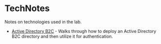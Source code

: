# TechNotes
Notes on technologies used in the lab.

* [Active Directory B2C](Active-Directory-B2C/README.md) - Walks through how to deploy an Active Directory B2C directory and then utilize it for authentication.
